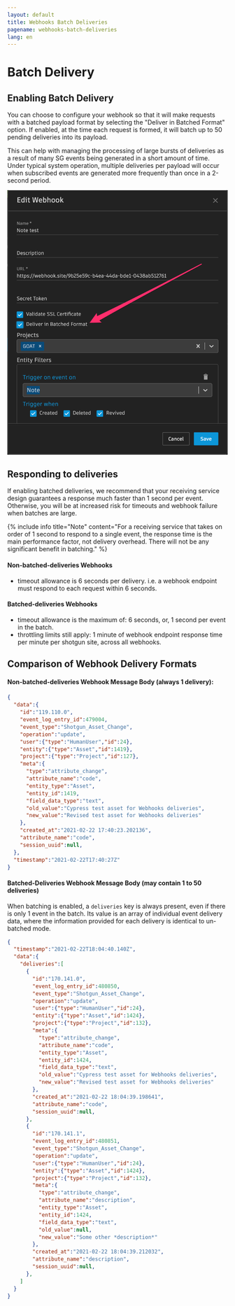 ```yaml
---
layout: default
title: Webhooks Batch Deliveries
pagename: webhooks-batch-deliveries
lang: en
---
```


# Batch Delivery

## Enabling Batch Delivery

You can choose to configure your webhook so that it will make requests with a batched payload format by selecting the "Deliver in Batched Format" option.
If enabled, at the time each request is formed, it will batch up to 50 pending deliveries into its payload.

This can help with managing the processing of large bursts of deliveries as a result of many SG events being generated in a short amount of time. Under typical system operation, multiple deliveries per payload will occur when subscribed events are generated more frequently than once in a 2-second period.

![Batch Delivery Enabled](./images/batch_delivery_enabled.png)

## Responding to deliveries

If enabling batched deliveries, we recommend that your receiving service design guarantees a response much faster than 1 second per event. Otherwise, you will be at increased risk for timeouts and webhook failure when batches are large.

{% include info title="Note" content="For a receiving service that takes on order of 1 second to respond to a single event, the response time is the main performance factor, not delivery overhead. There will not be any significant benefit in batching." %}

#### Non-batched-deliveries Webhooks
* timeout allowance is 6 seconds per delivery. i.e. a webhook endpoint must respond to each request within 6 seconds.

#### Batched-deliveries Webhooks
* timeout allowance is the maximum of: 6 seconds, or, 1 second per event in the batch.
* throttling limits still apply: 1 minute of webhook endpoint response time per minute per shotgun site, across all webhooks.

## Comparison of Webhook Delivery Formats

#### Non-batched-deliveries Webhook Message Body (always 1 delivery):

```json
{
  "data":{
    "id":"119.110.0",
    "event_log_entry_id":479004,
    "event_type":"Shotgun_Asset_Change",
    "operation":"update",
    "user":{"type":"HumanUser","id":24},
    "entity":{"type":"Asset","id":1419},
    "project":{"type":"Project","id":127},
    "meta":{
      "type":"attribute_change",
      "attribute_name":"code",
      "entity_type":"Asset",
      "entity_id":1419,
      "field_data_type":"text",
      "old_value":"Cypress test asset for Webhooks deliveries",
      "new_value":"Revised test asset for Webhooks deliveries"
    },
    "created_at":"2021-02-22 17:40:23.202136",
    "attribute_name":"code",
    "session_uuid":null,
  },
  "timestamp":"2021-02-22T17:40:27Z"
}
```

#### Batched-Deliveries Webhook Message Body (may contain 1 to 50 deliveries)

When batching is enabled, a `deliveries` key is always present, even if there is only 1 event in the batch. Its value is an array of individual event delivery data, where the information provided for each delivery is identical to un-batched mode. 

```json
{
  "timestamp":"2021-02-22T18:04:40.140Z",
  "data":{
    "deliveries":[
      {
        "id":"170.141.0",
        "event_log_entry_id":480850,
        "event_type":"Shotgun_Asset_Change",
        "operation":"update",
        "user":{"type":"HumanUser","id":24},
        "entity":{"type":"Asset","id":1424},
        "project":{"type":"Project","id":132},
        "meta":{
          "type":"attribute_change",
          "attribute_name":"code",
          "entity_type":"Asset",
          "entity_id":1424,
          "field_data_type":"text",
          "old_value":"Cypress test asset for Webhooks deliveries",
          "new_value":"Revised test asset for Webhooks deliveries"
        },
        "created_at":"2021-02-22 18:04:39.198641",
        "attribute_name":"code",
        "session_uuid":null,
      },
      {
        "id":"170.141.1",
        "event_log_entry_id":480851,
        "event_type":"Shotgun_Asset_Change",
        "operation":"update",
        "user":{"type":"HumanUser","id":24},
        "entity":{"type":"Asset","id":1424},
        "project":{"type":"Project","id":132},
        "meta":{
          "type":"attribute_change",
          "attribute_name":"description",
          "entity_type":"Asset",
          "entity_id":1424,
          "field_data_type":"text",
          "old_value":null,
          "new_value":"Some other *description*"
        },
        "created_at":"2021-02-22 18:04:39.212032",
        "attribute_name":"description",
        "session_uuid":null,
      },
    ]
  }
}
```

